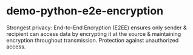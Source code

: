 # demo-python-e2e-encryption
Strongest privacy: End-to-End Encryption (E2EE) ensures only sender &amp; recipient can access data by encrypting it at the source &amp; maintaining encryption throughout transmission. Protection against unauthorized access.

